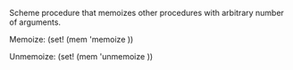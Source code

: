 Scheme procedure that memoizes other procedures with arbitrary number of arguments.

Memoize: (set! <name> (mem 'memoize <procedure>))

Unmemoize: (set! <name> (mem 'unmemoize <procedure>))
